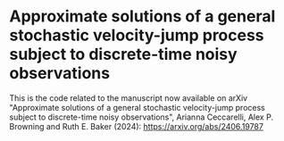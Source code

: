 # Approximate solutions of a general stochastic velocity-jump process subject to discrete-time noisy observations

This is the code related to the manuscript now available on arXiv "Approximate solutions of a general stochastic velocity-jump process subject to discrete-time noisy observations", Arianna Ceccarelli, Alex P. Browning and Ruth E. Baker (2024): https://arxiv.org/abs/2406.19787
